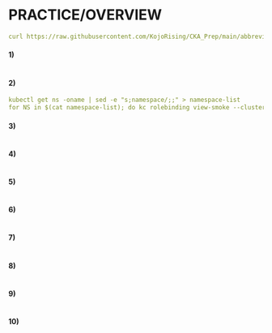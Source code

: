 # PRACTICE/OVERVIEW
```yaml
curl https://raw.githubusercontent.com/KojoRising/CKA_Prep/main/abbreviated_alias.sh > alias.sh && source alias.sh
```

#### 1)
```yaml

```

#### 2) 
```yaml
kubectl get ns -oname | sed -e "s;namespace/;;" > namespace-list
for NS in $(cat namespace-list); do kc rolebinding view-smoke --clusterrole=view --user=smoke -n="$NS"; done
```

#### 3)
```yaml

```

#### 4)
```yaml

```

#### 5)
```yaml

```

#### 6)
```yaml

```

#### 7)
```yaml

```

#### 8)
```yaml

```

#### 9)
```yaml

```

#### 10)
```yaml

```

